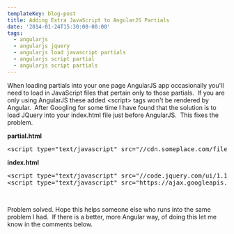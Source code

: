 ```yaml
---
templateKey: blog-post
title: Adding Extra JavaScript to AngularJS Partials
date: '2014-01-24T15:30:00-08:00'
tags:
  - angularjs
  - angularjs jquery
  - angularjs load javascript partials
  - angularjs script partial
  - angularjs script partials
---
```

When loading partials into your one page AngularJS app occasionally you'll need to load in JavaScript files that pertain only to those partials.  If you are only using AngularJS these added &lt;script&gt; tags won't be rendered by Angular.  After Googling for some time I have found that the solution is to load JQuery into your index.html file just before AngularJS.  This fixes the problem.

<strong>partial.html</strong>
<pre class="theme:twilight toolbar:2 lang:js decode:true" title="partial.html">&lt;script type="text/javascript" src="//cdn.someplace.com/file.js/"&gt;&lt;/script&gt;</pre>
<strong>index.html</strong>
<pre class="theme:twilight toolbar:2 lang:js decode:true" title="index.html">&lt;script type="text/javascript" src="//code.jquery.com/ui/1.10.3/jquery-ui.min.js"&gt;&lt;/script&gt;
&lt;script type="text/javascript" src="https://ajax.googleapis.com/ajax/libs/angularjs/1.0.1/angular.min.js"&gt;&lt;/script&gt;</pre>
&nbsp;

Problem solved. Hope this helps someone else who runs into the same problem I had.  If there is a better, more Angular way, of doing this let me know in the comments below.
